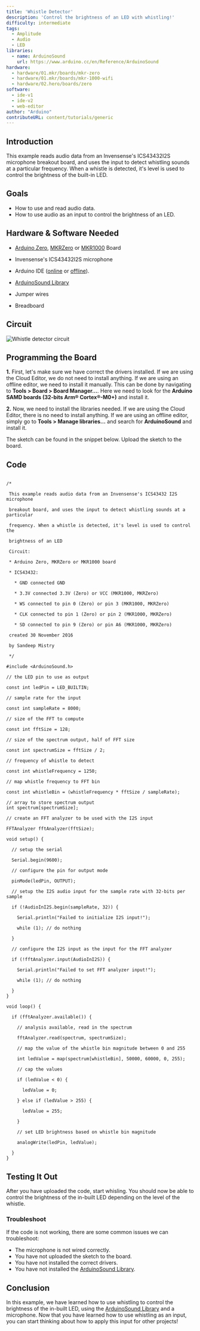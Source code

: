 ```yaml
---
title: 'Whistle Detector'
description: 'Control the brightness of an LED with whistling!'
difficulty: intermediate
tags: 
  - Amplitude
  - Audio 
  - LED
libraries:
  - name: ArduinoSound
    url: https://www.arduino.cc/en/Reference/ArduinoSound
hardware:
  - hardware/01.mkr/boards/mkr-zero
  - hardware/01.mkr/boards/mkr-1000-wifi
  - hardware/02.hero/boards/zero
software:
  - ide-v1
  - ide-v2
  - web-editor
author: "Arduino"
contributeURL: content/tutorials/generic
---
```


## Introduction
This example reads audio data from an Invensense's ICS43432I2S microphone breakout board, and uses the input to detect whistling sounds at a particular frequency. When a whistle is detected, it's level is used to control the  brightness of the built-in LED.

## Goals

- How to use and read audio data.
- How to use audio as an input to control the brightness of an LED.

## Hardware & Software Needed

- [Arduino Zero](https://store.arduino.cc/arduino-zero), [MKRZero](https://store.arduino.cc/arduino-mkr-zero-i2s-bus-sd-for-sound-music-digital-audio-data?queryID=undefined)  or [MKR1000](/hardware/mkr-1000-wifi) Board

- Invensense's ICS43432I2S microphone
- Arduino IDE ([online](https://create.arduino.cc/) or [offline](https://www.arduino.cc/en/main/software)).
- [ArduinoSound Library](https://www.arduino.cc/en/Reference/ArduinoSound)
- Jumper wires
- Breadboard

## Circuit

![Whistle detector circuit](assets/I2SMIC.png)


## Programming the Board



**1.** First, let's make sure we have correct the drivers installed. If we are using the Cloud Editor, we do not need to install anything. If we are using an offline editor, we need to install it manually. This can be done by navigating to **Tools > Board > Board Manager...**. Here we need to look for the **Arduino SAMD boards (32-bits Arm® Cortex®-M0+)** and install it. 

**2.** Now, we need to install the libraries needed. If we are using the Cloud Editor, there is no need to install anything. If we are using an offline editor, simply go to **Tools > Manage libraries...** and search for **ArduinoSound** and install it.


The sketch can be found in the snippet below. Upload the sketch to the board.



## Code

```arduino

/*

 This example reads audio data from an Invensense's ICS43432 I2S microphone

 breakout board, and uses the input to detect whistling sounds at a particular

 frequency. When a whistle is detected, it's level is used to control the

 brightness of an LED

 Circuit:

 * Arduino Zero, MKRZero or MKR1000 board

 * ICS43432:

   * GND connected GND

   * 3.3V connected 3.3V (Zero) or VCC (MKR1000, MKRZero)

   * WS connected to pin 0 (Zero) or pin 3 (MKR1000, MKRZero)

   * CLK connected to pin 1 (Zero) or pin 2 (MKR1000, MKRZero)

   * SD connected to pin 9 (Zero) or pin A6 (MKR1000, MKRZero)

 created 30 November 2016

 by Sandeep Mistry

 */

#include <ArduinoSound.h>

// the LED pin to use as output

const int ledPin = LED_BUILTIN;

// sample rate for the input

const int sampleRate = 8000;

// size of the FFT to compute

const int fftSize = 128;

// size of the spectrum output, half of FFT size

const int spectrumSize = fftSize / 2;

// frequency of whistle to detect

const int whistleFrequency = 1250;

// map whistle frequency to FFT bin

const int whistleBin = (whistleFrequency * fftSize / sampleRate);

// array to store spectrum output
int spectrum[spectrumSize];

// create an FFT analyzer to be used with the I2S input

FFTAnalyzer fftAnalyzer(fftSize);

void setup() {

  // setup the serial

  Serial.begin(9600);

  // configure the pin for output mode

  pinMode(ledPin, OUTPUT);

  // setup the I2S audio input for the sample rate with 32-bits per sample

  if (!AudioInI2S.begin(sampleRate, 32)) {

    Serial.println("Failed to initialize I2S input!");

    while (1); // do nothing

  }

  // configure the I2S input as the input for the FFT analyzer

  if (!fftAnalyzer.input(AudioInI2S)) {

    Serial.println("Failed to set FFT analyzer input!");

    while (1); // do nothing

  }
}

void loop() {

  if (fftAnalyzer.available()) {

    // analysis available, read in the spectrum

    fftAnalyzer.read(spectrum, spectrumSize);

    // map the value of the whistle bin magnitude between 0 and 255

    int ledValue = map(spectrum[whistleBin], 50000, 60000, 0, 255);

    // cap the values

    if (ledValue < 0) {

      ledValue = 0;

    } else if (ledValue > 255) {

      ledValue = 255;

    }

    // set LED brightness based on whistle bin magnitude

    analogWrite(ledPin, ledValue);

  }
}
```

## Testing It Out

After you have uploaded the code, start whisling. You should now be able to control the brightness of the in-built LED depending on the level of the whistle.

### Troubleshoot

If the code is not working, there are some common issues we can troubleshoot:

- The microphone is not wired correctly.
- You have not uploaded the sketch to the board.
- You have not installed the correct drivers.
- You have not installed the [ArduinoSound Library](https://www.arduino.cc/en/Reference/ArduinoSound).

## Conclusion

In this example, we have learned how to use whistling to control the brightness of the in-built LED, using the [ArduinoSound Library](https://www.arduino.cc/en/Reference/ArduinoSound) and a microphone. Now that you have learned how to use whistling as an input, you can start thinking about how to apply this input for other projects!